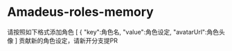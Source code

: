 # Amadeus-roles-memory
请按照如下格式添加角色
[
  {
    "key":角色名,
    "value":角色设定,
    "avatarUrl":角色头像
]
贡献新的角色设定，请新开分支提PR
